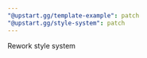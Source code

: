 ```yaml
---
"@upstart.gg/template-example": patch
"@upstart.gg/style-system": patch
---
```


Rework style system
